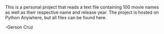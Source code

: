 This is a personal project that reads a text file containing 100 movie names as well as their respective name and release year. The project is hosted on Python Anywhere,
but all files can be found here.

-Gerson Cruz

